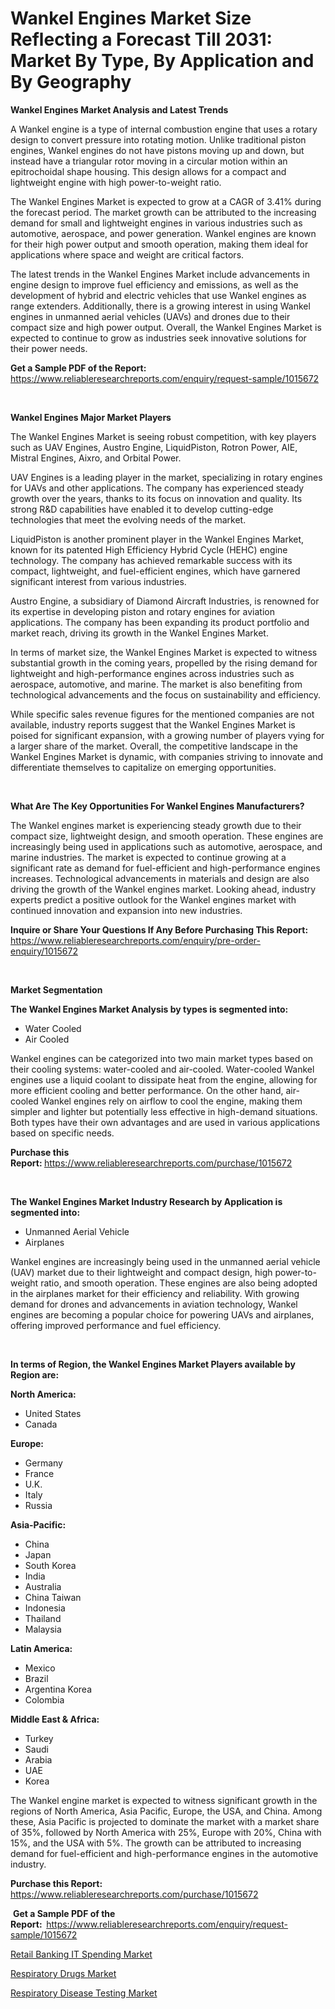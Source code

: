 <p><h1>Wankel Engines Market Size Reflecting a Forecast Till 2031: Market By Type, By Application and By Geography</h1></p><p><strong>Wankel Engines Market Analysis and Latest Trends</strong></p>
<p><p>A Wankel engine is a type of internal combustion engine that uses a rotary design to convert pressure into rotating motion. Unlike traditional piston engines, Wankel engines do not have pistons moving up and down, but instead have a triangular rotor moving in a circular motion within an epitrochoidal shape housing. This design allows for a compact and lightweight engine with high power-to-weight ratio.</p><p>The Wankel Engines Market is expected to grow at a CAGR of 3.41% during the forecast period. The market growth can be attributed to the increasing demand for small and lightweight engines in various industries such as automotive, aerospace, and power generation. Wankel engines are known for their high power output and smooth operation, making them ideal for applications where space and weight are critical factors.</p><p>The latest trends in the Wankel Engines Market include advancements in engine design to improve fuel efficiency and emissions, as well as the development of hybrid and electric vehicles that use Wankel engines as range extenders. Additionally, there is a growing interest in using Wankel engines in unmanned aerial vehicles (UAVs) and drones due to their compact size and high power output. Overall, the Wankel Engines Market is expected to continue to grow as industries seek innovative solutions for their power needs.</p></p>
<p><strong>Get a Sample PDF of the Report:&nbsp;</strong> <a href="https://www.reliableresearchreports.com/enquiry/request-sample/1015672">https://www.reliableresearchreports.com/enquiry/request-sample/1015672</a></p>
<p>&nbsp;</p>
<p><strong>Wankel Engines Major Market Players</strong></p>
<p><p>The Wankel Engines Market is seeing robust competition, with key players such as UAV Engines, Austro Engine, LiquidPiston, Rotron Power, AIE, Mistral Engines, Aixro, and Orbital Power. </p><p>UAV Engines is a leading player in the market, specializing in rotary engines for UAVs and other applications. The company has experienced steady growth over the years, thanks to its focus on innovation and quality. Its strong R&D capabilities have enabled it to develop cutting-edge technologies that meet the evolving needs of the market.</p><p>LiquidPiston is another prominent player in the Wankel Engines Market, known for its patented High Efficiency Hybrid Cycle (HEHC) engine technology. The company has achieved remarkable success with its compact, lightweight, and fuel-efficient engines, which have garnered significant interest from various industries.</p><p>Austro Engine, a subsidiary of Diamond Aircraft Industries, is renowned for its expertise in developing piston and rotary engines for aviation applications. The company has been expanding its product portfolio and market reach, driving its growth in the Wankel Engines Market.</p><p>In terms of market size, the Wankel Engines Market is expected to witness substantial growth in the coming years, propelled by the rising demand for lightweight and high-performance engines across industries such as aerospace, automotive, and marine. The market is also benefiting from technological advancements and the focus on sustainability and efficiency.</p><p>While specific sales revenue figures for the mentioned companies are not available, industry reports suggest that the Wankel Engines Market is poised for significant expansion, with a growing number of players vying for a larger share of the market. Overall, the competitive landscape in the Wankel Engines Market is dynamic, with companies striving to innovate and differentiate themselves to capitalize on emerging opportunities.</p></p>
<p>&nbsp;</p>
<p><strong>What Are The Key Opportunities For Wankel Engines Manufacturers?</strong></p>
<p><p>The Wankel engines market is experiencing steady growth due to their compact size, lightweight design, and smooth operation. These engines are increasingly being used in applications such as automotive, aerospace, and marine industries. The market is expected to continue growing at a significant rate as demand for fuel-efficient and high-performance engines increases. Technological advancements in materials and design are also driving the growth of the Wankel engines market. Looking ahead, industry experts predict a positive outlook for the Wankel engines market with continued innovation and expansion into new industries.</p></p>
<p><strong>Inquire or Share Your Questions If Any Before Purchasing This Report:</strong> <a href="https://www.reliableresearchreports.com/enquiry/pre-order-enquiry/1015672">https://www.reliableresearchreports.com/enquiry/pre-order-enquiry/1015672</a></p>
<p>&nbsp;</p>
<p><strong>Market Segmentation</strong></p>
<p><strong>The Wankel Engines Market Analysis by types is segmented into:</strong></p>
<p><ul><li>Water Cooled</li><li>Air Cooled</li></ul></p>
<p><p>Wankel engines can be categorized into two main market types based on their cooling systems: water-cooled and air-cooled. Water-cooled Wankel engines use a liquid coolant to dissipate heat from the engine, allowing for more efficient cooling and better performance. On the other hand, air-cooled Wankel engines rely on airflow to cool the engine, making them simpler and lighter but potentially less effective in high-demand situations. Both types have their own advantages and are used in various applications based on specific needs.</p></p>
<p><strong>Purchase this Report:&nbsp;</strong><a href="https://www.reliableresearchreports.com/purchase/1015672">https://www.reliableresearchreports.com/purchase/1015672</a></p>
<p>&nbsp;</p>
<p><strong>The Wankel Engines Market Industry Research by Application is segmented into:</strong></p>
<p><ul><li>Unmanned Aerial Vehicle</li><li>Airplanes</li></ul></p>
<p><p>Wankel engines are increasingly being used in the unmanned aerial vehicle (UAV) market due to their lightweight and compact design, high power-to-weight ratio, and smooth operation. These engines are also being adopted in the airplanes market for their efficiency and reliability. With growing demand for drones and advancements in aviation technology, Wankel engines are becoming a popular choice for powering UAVs and airplanes, offering improved performance and fuel efficiency.</p></p>
<p>&nbsp;</p>
<p><strong>In terms of Region, the Wankel Engines Market Players available by Region are:</strong></p>
<p>
    <p> <strong> North America: </strong>
        <ul>
            <li>United States</li>
            <li>Canada</li>
        </ul>
        </p> 
    <p> <strong> Europe: </strong>
        <ul>
            <li>Germany</li>
            <li>France</li>
            <li>U.K.</li>
            <li>Italy</li>
            <li>Russia</li>
        </ul>
        </p> 
    <p> <strong> Asia-Pacific: </strong>
        <ul>
            <li>China</li>
            <li>Japan</li>
            <li>South Korea</li>
            <li>India</li>
            <li>Australia</li>
            <li>China Taiwan</li>
            <li>Indonesia</li>
            <li>Thailand</li>
            <li>Malaysia</li>
        </ul>
        </p> 
    <p> <strong> Latin America: </strong>
        <ul>
            <li>Mexico</li>
            <li>Brazil</li>
            <li>Argentina Korea</li>
            <li>Colombia</li>
        </ul>
        </p> 
    <p> <strong> Middle East & Africa: </strong>
        <ul>
            <li>Turkey</li>
            <li>Saudi</li>
            <li>Arabia</li>
            <li>UAE</li>
            <li>Korea</li>
        </ul>
    </p>
    </p>
<p><p>The Wankel engine market is expected to witness significant growth in the regions of North America, Asia Pacific, Europe, the USA, and China. Among these, Asia Pacific is projected to dominate the market with a market share of 35%, followed by North America with 25%, Europe with 20%, China with 15%, and the USA with 5%. The growth can be attributed to increasing demand for fuel-efficient and high-performance engines in the automotive industry.</p></p>
<p><strong>Purchase this Report: </strong><a href="https://www.reliableresearchreports.com/purchase/1015672">https://www.reliableresearchreports.com/purchase/1015672</a></p>
<p>&nbsp;<strong>Get a Sample PDF of the Report:&nbsp;&nbsp;</strong><a href="https://www.reliableresearchreports.com/enquiry/request-sample/1015672">https://www.reliableresearchreports.com/enquiry/request-sample/1015672</a></p>
<p><strong></strong></p>
<p><p><a href="https://view.publitas.com/reportprime-1/retail-banking-it-spending-market-research-report-unlocks-analysis-on-the-market-financial-status-market-size-and-market-revenue-upto-2030/">Retail Banking IT Spending Market</a></p><p><a href="https://view.publitas.com/reportprime-1/respiratory-drugs-market-research-report-unlocks-analysis-on-the-market-financial-status-market-size-and-market-revenue-upto-2030/">Respiratory Drugs Market</a></p><p><a href="https://view.publitas.com/reportprime-1/respiratory-disease-testing-market-size-market-share-and-global-market-analysis-report-2023-2030/">Respiratory Disease Testing Market</a></p></p>